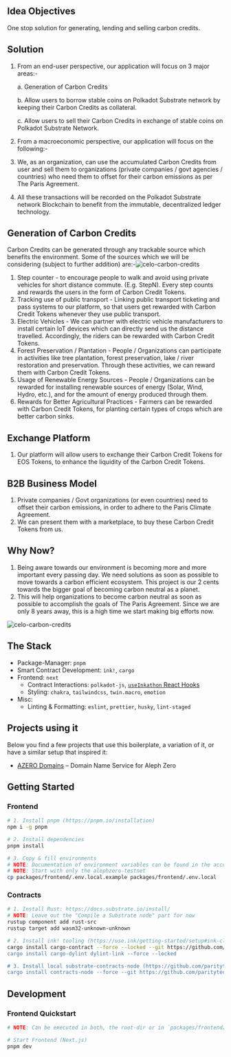 ## Idea Objectives 
One stop solution for generating, lending and selling carbon credits.

## Solution 
1. From an end-user perspective, our application will focus on 3 major areas:-
    
    a. Generation of Carbon Credits
    
    b. Allow users to borrow stable coins on Polkadot Substrate network by keeping their Carbon Credits as collateral.
    
    c. Allow users to sell their Carbon Credits in exchange of stable coins on Polkadot Substrate Network.
2. From a macroeconomic perspective, our application will focus on the following:-
3. We, as an organization, can use the accumulated Carbon Credits from user and sell them to organizations (private companies / govt agencies / countries) who need them to offset for their carbon emissions as per The Paris Agreement. 
4. All these transactions will be recorded on the Polkadot Substrate network Blockchain to benefit from the immutable, decentralized ledger technology.

## Generation of Carbon Credits

Carbon Credits can be generated through any trackable source which benefits the environment. Some of the sources which we will be considering (subject to further addition) are:-![celo-carbon-credits](https://user-images.githubusercontent.com/112708239/219795666-dee6c481-c478-4ffb-8777-4dacde812c83.png)

1. Step counter - to encourage people to walk and avoid using private vehicles for short distance commute. (E.g. StepN). Every step counts and rewards the users in the form of Carbon Credit Tokens.
2. Tracking use of public transport - Linking public transport ticketing and pass systems to our platform, so that users get rewarded with Carbon Credit Tokens whenever they use public transport.
3. Electric Vehicles - We can partner with electric vehicle manufacturers to install certain IoT devices which can directly send us the distance travelled. Accordingly, the riders can be rewarded with Carbon Credit Tokens.
4. Forest Preservation / Plantation - People / Organizations can participate in activities like tree plantation, forest preservation, lake / river restoration and preservation. Through these activities, we can reward them with Carbon Credit Tokens.
5. Usage of Renewable Energy Sources - People / Organizations can be rewarded for installing renewable sources of energy (Solar, Wind, Hydro, etc.), and for the amount of energy produced through them. 
6. Rewards for Better Agricultural Practices - Farmers can be rewarded with Carbon Credit Tokens, for planting certain types of crops which are better carbon sinks.


## Exchange Platform

1. Our platform will allow users to exchange their Carbon Credit Tokens for EOS Tokens, to enhance the liquidity of the Carbon Credit Tokens.

## B2B Business Model
1. Private companies / Govt organizations (or even countries) need to offset their carbon emissions, in order to adhere to the Paris Climate Agreement.
2. We can present them with a marketplace, to buy these Carbon Credit Tokens from us.

## Why Now?

1. Being aware towards our environment is becoming more and more important every passing day. We need solutions as soon as possible to move towards a carbon efficient ecosystem. This project is our 2 cents towards the bigger goal of becoming carbon neutral as a planet.
2. This will help organizations to become carbon neutral as soon as possible to accomplish the goals of The Paris Agreement. Since we are only 8 years away, this is a high time we start making big efforts now.

![celo-carbon-credits](https://user-images.githubusercontent.com/112708239/219795702-52e85d46-400b-42f5-8d12-7c6291836c87.png)
## The Stack

- Package-Manager: `pnpm`
- Smart Contract Development: `ink!`, `cargo`
- Frontend: `next`
  - Contract Interactions: `polkadot-js`, [`useInkathon` React Hooks](https://github.com/scio-labs/use-inkathon)
  - Styling: `chakra`, `tailwindcss`, `twin.macro`, `emotion`
- Misc:
  - Linting & Formatting: `eslint`, `prettier`, `husky`, `lint-staged`


## Projects using it

Below you find a few projects that use this boilerplate, a variation of it, or have a similar setup that inspired it:

- [AZERO Domains](https://github.com/wottpal/azero.domains) – Domain Name Service for Aleph Zero

## Getting Started

### Frontend

```bash
# 1. Install pnpm (https://pnpm.io/installation)
npm i -g pnpm

# 2. Install dependencies
pnpm install

# 3. Copy & fill environments
# NOTE: Documentation of environment variables can be found in the according `.example` file
# NOTE: Start with only the alephzero-testnet
cp packages/frontend/.env.local.example packages/frontend/.env.local
```

### Contracts

```bash
# 1. Install Rust: https://docs.substrate.io/install/
# NOTE: Leave out the "Compile a Substrate node" part for now
rustup component add rust-src
rustup target add wasm32-unknown-unknown

# 2. Install ink! tooling (https://use.ink/getting-started/setup#ink-cli)
cargo install cargo-contract --force --locked --git https://github.com/paritytech/cargo-contract.git // Don't run
cargo install cargo-dylint dylint-link --force --locked

# 3. Install local substrate-contracts-node (https://github.com/paritytech/substrate-contracts-node)
cargo install contracts-node --force --git https://github.com/paritytech/substrate-contracts-node.git
```

## Development

### Frontend Quickstart

```bash
# NOTE: Can be executed in both, the root-dir or in `packages/frontend/`

# Start Frontend (Next.js)
pnpm dev
```


